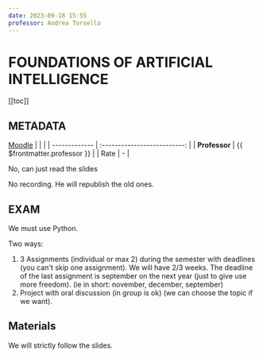 ```yaml
---
date: 2023-09-18 15:55
professor: Andrea Torsello
---
```


# FOUNDATIONS OF ARTIFICIAL INTELLIGENCE

[[toc]]

## METADATA

[Moodle](https://moodle.unive.it/course/view.php?id=15029)
|               |                              |
| ------------- | :--------------------------: |
| **Professor** | {{ $frontmatter.professor }} |
| Rate          |              -               |

No, can just read the slides

No recording. He will republish the old ones.

## EXAM

We must use Python.

Two ways:

1. 3 Assignments (individual or max 2) during the semester with deadlines (you can't skip one assignment). We will have 2/3 weeks. The deadline of the last assignment is september on the next year (just to give use more freedom). (ie in short:  november, december, september)
2. Project with oral discussion (in group is ok) (we can choose the topic if we want).

## Materials

We will strictly follow the slides.
